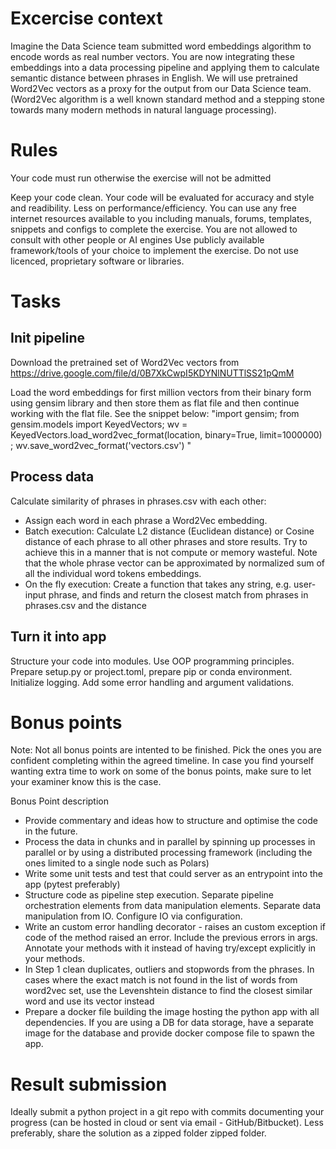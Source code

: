 # Excercise context

Imagine the Data Science team submitted word embeddings algorithm to encode words as real number vectors. You are now integrating these embeddings into a data processing pipeline and applying them to calculate semantic distance between phrases in English.
We will use pretrained Word2Vec vectors as a proxy for the output from our Data Science team.  (Word2Vec algorithm is a well known standard method and a stepping stone towards many modern methods in natural language processing).

# Rules
Your code must run otherwise the exercise will not be admitted

Keep your code clean. Your code will be evaluated for accuracy and style and readibility. Less on performance/efficiency.
You can use any free internet resources available to you including manuals, forums, templates, snippets and configs to complete the exercise. You are not allowed to consult with other people or AI engines
Use publicly available framework/tools of your choice to implement the exercise. Do not use licenced, proprietary software or libraries.

# Tasks
## Init pipeline
Download the pretrained set of Word2Vec vectors from https://drive.google.com/file/d/0B7XkCwpI5KDYNlNUTTlSS21pQmM

Load the word embeddings for first million vectors from their binary form using gensim library and then store them as flat file and then continue working with the flat file. See the snippet below:
"import gensim; from gensim.models import KeyedVectors;  wv = KeyedVectors.load_word2vec_format(location, binary=True, limit=1000000) ; wv.save_word2vec_format('vectors.csv')
"
## Process data
Calculate similarity of phrases in phrases.csv with each other:
- Assign each word in each phrase a Word2Vec embedding.
- Batch execution: Calculate L2 distance (Euclidean distance) or Cosine distance of each phrase to all other phrases and store results. Try to achieve this in a manner that is not compute or memory wasteful. Note that the whole phrase vector can be approximated by normalized sum of all the individual word tokens embeddings.
- On the fly execution: Create a function that takes any string, e.g. user-input phrase, and finds and return the closest match from phrases in phrases.csv and the distance
## Turn it into app
Structure your code into modules. Use OOP programming principles. Prepare setup.py or project.toml, prepare pip or conda environment. Initialize logging. Add some error handling and argument validations.


# Bonus points
Note: Not all bonus points are intented to be finished. Pick the ones you are confident completing within the agreed timeline. In case you find yourself wanting extra time to work on some of the bonus points, make sure to let your examiner know this is the case.

Bonus Point description
- Provide commentary and ideas how to structure and optimise the code in the future.
- Process the data in chunks and in parallel by spinning up processes in parallel or by using a distributed processing framework (including the ones limited to a single node such as Polars)
- Write some unit tests and test that could server as an entrypoint into the app (pytest preferably)
- Structure code as pipeline step execution. Separate pipeline orchestration elements from data manipulation elements. Separate data manipulation from IO. Configure IO via configuration.
- Write an custom error handling decorator - raises an custom exception if code of the method raised an error. Include the previous errors in args. Annotate your methods with it instead of having try/except explicitly in your methods.
- In Step 1  clean duplicates, outliers and stopwords from the phrases. In cases where the exact match is not found in the list of words from word2vec set, use the Levenshtein distance to find the closest similar word and use its vector instead
- Prepare a docker file building the image hosting the python app with all dependencies. If you are using a DB for data storage, have a separate image for the database and provide docker compose file to spawn the app.

# Result submission
Ideally submit a python project in a git repo with commits documenting your progress (can be hosted in cloud or sent via email - GitHub/Bitbucket).
Less preferably, share the solution as a zipped folder zipped folder.

